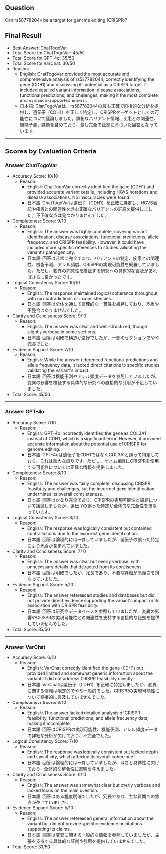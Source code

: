 ## Question

Can rs587782044 be a target for genome editing (CRISPR)?

## Final Result

- Best Answer: ChatTogoVar
- Total Score for ChatTogoVar: 45/50
- Total Score for GPT-4o: 35/50
- Total Score for VarChat: 30/50
- Reason:
  - English: ChatTogoVar provided the most accurate and comprehensive analysis of rs587782044, correctly identifying the gene (CDH1) and discussing its potential as a CRISPR target. It included detailed variant information, disease associations, functional predictions, and challenges, making it the most complete and evidence-supported answer.
  - 日本語: ChatTogoVarは、rs587782044の最も正確で包括的な分析を提供し、遺伝子（CDH1）を正しく特定し、CRISPRターゲットとしての可能性について議論しました。詳細なバリアント情報、疾患との関連性、機能予測、課題を含めており、最も完全で証拠に基づいた回答となっています。

---

## Scores by Evaluation Criteria

### Answer ChatTogoVar
- Accuracy Score: 10/10
  - Reason: 
    - English: ChatTogoVar correctly identified the gene (CDH1) and provided accurate variant details, including HGVS notations and disease associations. No inaccuracies were found.
    - 日本語: ChatTogoVarは遺伝子（CDH1）を正確に特定し、HGVS表記や疾患との関連性を含む正確なバリアントの詳細を提供しました。不正確な点は見つかりませんでした。
- Completeness Score: 9/10
  - Reason: 
    - English: The answer was highly complete, covering variant identification, disease associations, functional predictions, allele frequency, and CRISPR feasibility. However, it could have included more specific references to studies validating the variant's pathogenicity.
    - 日本語: 回答は非常に完全であり、バリアントの特定、疾患との関連性、機能予測、アレル頻度、CRISPRの実現可能性を網羅していました。ただし、変異の病原性を検証する研究への具体的な言及があればさらに良かったです。
- Logical Consistency Score: 10/10
  - Reason: 
    - English: The response maintained logical coherence throughout, with no contradictions or inconsistencies.
    - 日本語: 回答は全体を通して論理的な一貫性を維持しており、矛盾や不整合はありませんでした。
- Clarity and Conciseness Score: 9/10
  - Reason: 
    - English: The answer was clear and well-structured, though slightly verbose in some sections.
    - 日本語: 回答は明確で構造が良好でしたが、一部のセクションでやや冗長でした。
- Evidence Support Score: 7/10
  - Reason: 
    - English: While the answer referenced functional predictions and allele frequency data, it lacked direct citations to specific studies validating the variant's impact.
    - 日本語: 回答は機能予測やアレル頻度データを参照していましたが、変異の影響を検証する具体的な研究への直接的な引用が不足していました。
- Total Score: 45/50

---

### Answer GPT-4o
- Accuracy Score: 7/10
  - Reason: 
    - English: GPT-4o incorrectly identified the gene as COL3A1 instead of CDH1, which is a significant error. However, it provided accurate information about the potential use of CRISPR for genome editing.
    - 日本語: GPT-4oは遺伝子をCDH1ではなくCOL3A1と誤って特定しており、これは重大な誤りです。ただし、ゲノム編集にCRISPRを使用する可能性については正確な情報を提供しました。
- Completeness Score: 8/10
  - Reason: 
    - English: The answer was fairly complete, discussing CRISPR feasibility and challenges, but the incorrect gene identification undermines its overall completeness.
    - 日本語: 回答はかなり完全であり、CRISPRの実現可能性と課題について議論しましたが、遺伝子の誤った特定が全体的な完全性を損なっています。
- Logical Consistency Score: 8/10
  - Reason: 
    - English: The response was logically consistent but contained contradictions due to the incorrect gene identification.
    - 日本語: 回答は論理的には一貫していましたが、遺伝子の誤った特定により矛盾が含まれていました。
- Clarity and Conciseness Score: 7/10
  - Reason: 
    - English: The answer was clear but overly verbose, with unnecessary details that detracted from its conciseness.
    - 日本語: 回答は明確でしたが、冗長であり、不要な詳細が簡潔さを損なっていました。
- Evidence Support Score: 5/10
  - Reason: 
    - English: The answer referenced studies and databases but did not provide direct evidence supporting the variant's impact or its association with CRISPR feasibility.
    - 日本語: 回答は研究やデータベースを参照していましたが、変異の影響やCRISPRの実現可能性との関連性を支持する直接的な証拠を提供していませんでした。
- Total Score: 35/50

---

### Answer VarChat
- Accuracy Score: 6/10
  - Reason: 
    - English: VarChat correctly identified the gene (CDH1) but provided limited and somewhat generic information about the variant. It did not address CRISPR feasibility directly.
    - 日本語: VarChatは遺伝子（CDH1）を正確に特定しましたが、変異に関する情報は限定的でやや一般的でした。CRISPRの実現可能性について直接的に言及していませんでした。
- Completeness Score: 6/10
  - Reason: 
    - English: The answer lacked detailed analysis of CRISPR feasibility, functional predictions, and allele frequency data, making it incomplete.
    - 日本語: 回答はCRISPRの実現可能性、機能予測、アレル頻度データの詳細な分析が欠けており、不完全でした。
- Logical Consistency Score: 7/10
  - Reason: 
    - English: The response was logically consistent but lacked depth and specificity, which affected its overall coherence.
    - 日本語: 回答は論理的には一貫していましたが、深さと具体性に欠けており、全体的な整合性に影響を与えました。
- Clarity and Conciseness Score: 6/10
  - Reason: 
    - English: The answer was somewhat clear but overly verbose and lacked focus on the main question.
    - 日本語: 回答はある程度明確でしたが、冗長であり、主な質問への焦点が欠けていました。
- Evidence Support Score: 5/10
  - Reason: 
    - English: The answer referenced general information about the variant but did not provide specific evidence or citations supporting its claims.
    - 日本語: 回答は変異に関する一般的な情報を参照していましたが、主張を支持する具体的な証拠や引用を提供していませんでした。
- Total Score: 30/50